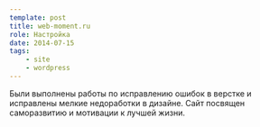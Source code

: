 ```yaml
---
template: post
title: web-moment.ru
role: Настройка
date: 2014-07-15
tags:
    - site
    - wordpress
---
```


Были выполнены работы по исправлению ошибок в верстке и исправлены мелкие недоработки в дизайне. 
Сайт посвящен саморазвитию и мотивации к лучшей жизни.
